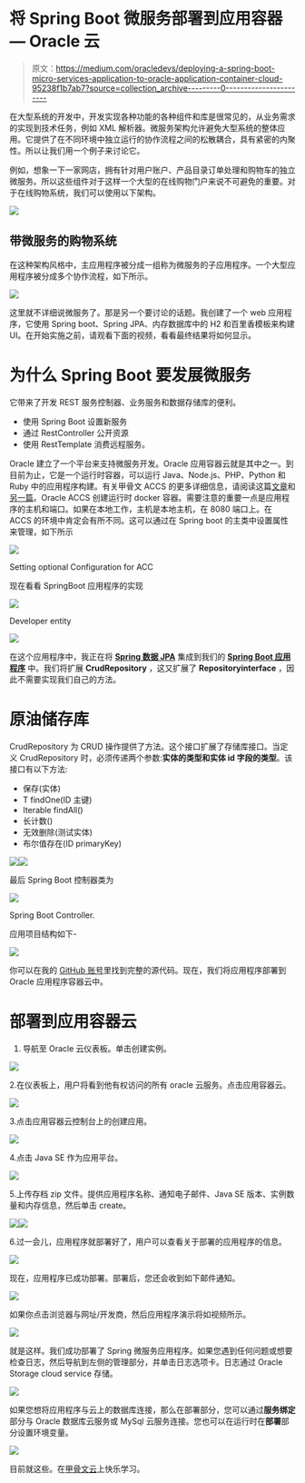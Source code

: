 # 将 Spring Boot 微服务部署到应用容器— Oracle 云

> 原文：<https://medium.com/oracledevs/deploying-a-spring-boot-micro-services-application-to-oracle-application-container-cloud-95238f1b7ab7?source=collection_archive---------0----------------------->

在大型系统的开发中，开发实现各种功能的各种组件和库是很常见的，从业务需求的实现到技术任务，例如 XML 解析器。微服务架构允许避免大型系统的整体应用。它提供了在不同环境中独立运行的协作流程之间的松散耦合，具有紧密的内聚性。所以让我们用一个例子来讨论它。

例如，想象一下一家网店，拥有针对用户账户、产品目录订单处理和购物车的独立微服务。所以这些组件对于这样一个大型的在线购物门户来说不可避免的重要。对于在线购物系统，我们可以使用以下架构。

![](img/e57d27ff1c36ea7e1c57097184ac7564.png)

## **带微服务的购物系统**

在这种架构风格中，主应用程序被分成一组称为微服务的子应用程序。一个大型应用程序被分成多个协作流程，如下所示。

![](img/100d6142b74e6bb04570b9bf3b5167bf.png)

这里就不详细说微服务了。那是另一个要讨论的话题。我创建了一个 web 应用程序，它使用 Spring boot、Spring JPA、内存数据库中的 H2 和百里香模板来构建 UI。在开始实施之前，请观看下面的视频，看看最终结果将如何显示。

# **为什么 Spring Boot 要发展微服务**

它带来了开发 REST 服务控制器、业务服务和数据存储库的便利。

*   使用 Spring Boot 设置新服务
*   通过 RestController 公开资源
*   使用 RestTemplate 消费远程服务。

Oracle 建立了一个平台来支持微服务开发。Oracle 应用容器云就是其中之一。到目前为止，它是一个运行时容器，可以运行 Java、Node.js、PHP、Python 和 Ruby 中的应用程序构建。有关甲骨文 ACCS 的更多详细信息，请阅读这篇[文章](/@vinaykuma201/starting-with-oracle-application-container-cloud-ba258c572de1)和[另一篇](/@vinaykuma201/archive-packaging-for-oracle-application-container-cloud-d35aaaf062f8)。Oracle ACCS 创建运行时 docker 容器。需要注意的重要一点是应用程序的主机和端口。如果在本地工作，主机是本地主机，在 8080 端口上。在 ACCS 的环境中肯定会有所不同。这可以通过在 Spring boot 的主类中设置属性来管理，如下所示

![](img/0f98fbcf6b8850b3447b9af33607291b.png)

Setting optional Configuration for ACC

现在看看 SpringBoot 应用程序的实现

![](img/1ce60261d6f35fb17eaddf4dce04c391.png)

Developer entity

![](img/d6cf43db23ad2eaf5601e14f7902f4b4.png)

在这个应用程序中，我正在将 [**Spring 数据 JPA**](https://www.javainterviewpoint.com/spring-data-jpa-one-to-one-foreign/) 集成到我们的 [**Spring Boot 应用程序**](https://www.javainterviewpoint.com/spring-boot-commandlinerunner-applicationrunner/) 中。我们将扩展 **CrudRepository** ，这又扩展了 **Repositoryinterface** ，因此不需要实现我们自己的方法。

# 原油储存库

CrudRepository 为 CRUD 操作提供了方法。这个接口扩展了存储库接口。当定义 CrudRepository 时，必须传递两个参数:**实体的类型和实体 id 字段的类型**。该接口有以下方法:

*   保存(实体)
*   T findOne(ID 主键)
*   Iterable findAll()
*   长计数()
*   无效删除(测试实体)
*   布尔值存在(ID primaryKey)

![](img/269facae5f9e6ec045a8d500bb6de4a4.png)![](img/7518bed47c578f380518f6682b3aaae1.png)

最后 Spring Boot 控制器类为

![](img/856cf8b3b91ab1ee06b600d3bf235656.png)

Spring Boot Controller.

应用项目结构如下-

![](img/2093e0ec9907a4639beb100cbbb8f538.png)

你可以在我的 [GitHub 账号](https://github.com/vinaykumar2/Developer-Microservices-App)里找到完整的源代码。现在，我们将应用程序部署到 Oracle 应用程序容器云中。

# **部署到应用容器云**

1.  导航至 Oracle 云仪表板。单击创建实例。

![](img/5b8f39247a887b379b84869a554dc13b.png)

2.在仪表板上，用户将看到他有权访问的所有 oracle 云服务。点击应用容器云。

![](img/92011a5539cdabd7690a865c58857095.png)

3.点击应用容器云控制台上的创建应用。

![](img/f760c65e1bc531b588f68583b8ec1a45.png)

4.点击 Java SE 作为应用平台。

![](img/5f7c60ea7bef0a5a2cb058ba425dc4ac.png)

5.上传存档 zip 文件。提供应用程序名称、通知电子邮件、Java SE 版本、实例数量和内存信息，然后单击 create。

![](img/faf621764349fa91523d74e9b5191e1e.png)![](img/000619837baaaec5ea26d64c2f8513f7.png)

6.过一会儿，应用程序就部署好了，用户可以查看关于部署的应用程序的信息。

![](img/cbd3ed35ea0e4f353e2312224cd17284.png)

现在，应用程序已成功部署。部署后，您还会收到如下邮件通知。

![](img/0bbb809048fa8bd05a6c5b621b19b7f9.png)

如果你点击浏览器与网址/开发商，然后应用程序演示将如视频所示。

![](img/e45ef181958038dc3dc11c00e08ba353.png)

就是这样。我们成功部署了 Spring 微服务应用程序。如果您遇到任何问题或想要检查日志，然后导航到左侧的管理部分，并单击日志选项卡。日志通过 Oracle Storage cloud service 存储。

![](img/aaabd743d6a2de198f359078e6096102.png)

如果您想将应用程序与云上的数据库连接，那么在部署部分，您可以通过**服务绑定**部分与 Oracle 数据库云服务或 MySql 云服务连接。您也可以在运行时在**部署**部分设置环境变量。

![](img/227935f56a7ce342c2e609ff982d5a62.png)

目前就这些。在[甲骨文云](http://cloud.oracle.com/tryit)上快乐学习。